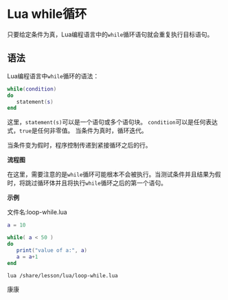 # Lua while循环

只要给定条件为真，Lua编程语言中的`while`循环语句就会重复执行目标语句。

## 语法

Lua编程语言中`while`循环的语法：

```lua
while(condition)
do
   statement(s)
end
```

这里，`statement(s)`可以是一个语句或多个语句块。 `condition`可以是任何表达式，`true`是任何非零值。 当条件为真时，循环迭代。

当条件变为假时，程序控制传递到紧接循环之后的行。

**流程图**



在这里，需要注意的是`while`循环可能根本不会被执行。当测试条件并且结果为假时，将跳过循环体并且将执行`while`循环之后的第一个语句。

**示例**

文件名:loop-while.lua

```lua
a = 10

while( a < 50 )
do
   print("value of a:", a)
   a = a+1
end
```

```bash
lua /share/lesson/lua/loop-while.lua
```

康康